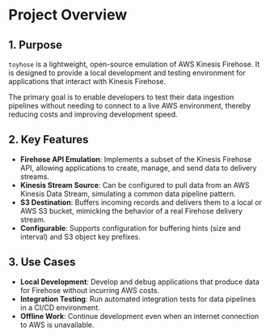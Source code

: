 # Project Overview

## 1. Purpose

`toyhose` is a lightweight, open-source emulation of AWS Kinesis Firehose. It is designed to provide a local development and testing environment for applications that interact with Kinesis Firehose.

The primary goal is to enable developers to test their data ingestion pipelines without needing to connect to a live AWS environment, thereby reducing costs and improving development speed.

## 2. Key Features

- **Firehose API Emulation**: Implements a subset of the Kinesis Firehose API, allowing applications to create, manage, and send data to delivery streams.
- **Kinesis Stream Source**: Can be configured to pull data from an AWS Kinesis Data Stream, simulating a common data pipeline pattern.
- **S3 Destination**: Buffers incoming records and delivers them to a local or AWS S3 bucket, mimicking the behavior of a real Firehose delivery stream.
- **Configurable**: Supports configuration for buffering hints (size and interval) and S3 object key prefixes.

## 3. Use Cases

- **Local Development**: Develop and debug applications that produce data for Firehose without incurring AWS costs.
- **Integration Testing**: Run automated integration tests for data pipelines in a CI/CD environment.
- **Offline Work**: Continue development even when an internet connection to AWS is unavailable.
